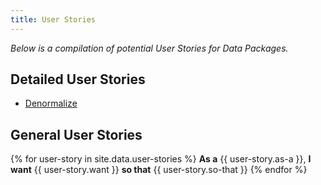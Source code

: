 ```yaml
---
title: User Stories
---
```


*Below is a compilation of potential User Stories for Data Packages.*

## Detailed User Stories

- [Denormalize](./denormalize/)

## General User Stories

{% for user-story in site.data.user-stories %}
**As a** {{ user-story.as-a }}, **I want** {{ user-story.want }} **so that** {{ user-story.so-that }}
{% endfor %}
